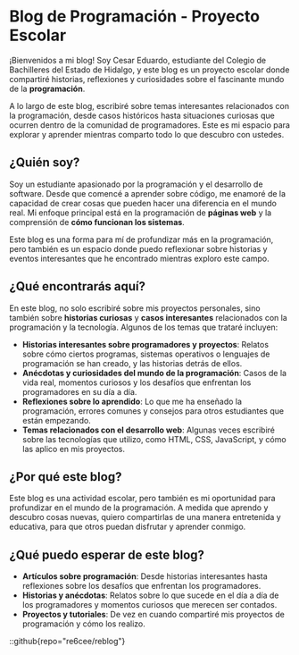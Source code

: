 # Blog de Programación - Proyecto Escolar

¡Bienvenidos a mi blog! Soy Cesar Eduardo, estudiante del Colegio de Bachilleres del Estado de Hidalgo, y este blog es un proyecto escolar donde compartiré historias, reflexiones y curiosidades sobre el fascinante mundo de la **programación**.

A lo largo de este blog, escribiré sobre temas interesantes relacionados con la programación, desde casos históricos hasta situaciones curiosas que ocurren dentro de la comunidad de programadores. Este es mi espacio para explorar y aprender mientras comparto todo lo que descubro con ustedes.

## ¿Quién soy?

Soy un estudiante apasionado por la programación y el desarrollo de software. Desde que comencé a aprender sobre código, me enamoré de la capacidad de crear cosas que pueden hacer una diferencia en el mundo real. Mi enfoque principal está en la programación de **páginas web** y la comprensión de **cómo funcionan los sistemas**.

Este blog es una forma para mí de profundizar más en la programación, pero también es un espacio donde puedo reflexionar sobre historias y eventos interesantes que he encontrado mientras exploro este campo. 

## ¿Qué encontrarás aquí?

En este blog, no solo escribiré sobre mis proyectos personales, sino también sobre **historias curiosas** y **casos interesantes** relacionados con la programación y la tecnología. Algunos de los temas que trataré incluyen:

- **Historias interesantes sobre programadores y proyectos**: Relatos sobre cómo ciertos programas, sistemas operativos o lenguajes de programación se han creado, y las historias detrás de ellos.
- **Anécdotas y curiosidades del mundo de la programación**: Casos de la vida real, momentos curiosos y los desafíos que enfrentan los programadores en su día a día.
- **Reflexiones sobre lo aprendido**: Lo que me ha enseñado la programación, errores comunes y consejos para otros estudiantes que están empezando.
- **Temas relacionados con el desarrollo web**: Algunas veces escribiré sobre las tecnologías que utilizo, como HTML, CSS, JavaScript, y cómo las aplico en mis proyectos.

## ¿Por qué este blog?

Este blog es una actividad escolar, pero también es mi oportunidad para profundizar en el mundo de la programación. A medida que aprendo y descubro cosas nuevas, quiero compartirlas de una manera entretenida y educativa, para que otros puedan disfrutar y aprender conmigo.

## ¿Qué puedo esperar de este blog?

- **Artículos sobre programación**: Desde historias interesantes hasta reflexiones sobre los desafíos que enfrentan los programadores.
- **Historias y anécdotas**: Relatos sobre lo que sucede en el día a día de los programadores y momentos curiosos que merecen ser contados.
- **Proyectos y tutoriales**: De vez en cuando compartiré mis proyectos de programación y cómo los realizo.

::github{repo="re6cee/reblog"}
